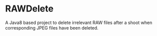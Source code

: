 # RAWDelete
A Java8 based project to delete irrelevant RAW files after a shoot when corresponding JPEG files have been deleted.
